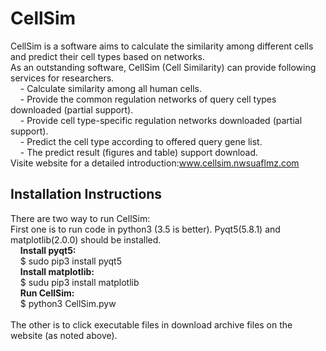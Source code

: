 # CellSim
CellSim is a software aims to calculate the similarity among different cells and predict their cell types based on networks.<br>
As an outstanding software, CellSim (Cell Similarity) can provide following services for researchers.<br>
&nbsp;&nbsp;&nbsp;&nbsp;- Calculate similarity among all human cells.<br>
&nbsp;&nbsp;&nbsp;&nbsp;- Provide the common regulation networks of query cell types downloaded (partial support).<br>
&nbsp;&nbsp;&nbsp;&nbsp;- Provide cell type-specific regulation networks downloaded (partial support).<br>
&nbsp;&nbsp;&nbsp;&nbsp;- Predict the cell type according to offered query gene list.<br>
&nbsp;&nbsp;&nbsp;&nbsp;- The predict result (figures and table) support download.<br>
Visite website for a detailed introduction:www.cellsim.nwsuaflmz.com

## Installation Instructions
There are two way to run CellSim:<br>
First one is to run code in python3 (3.5 is better). Pyqt5(5.8.1) and matplotlib(2.0.0) should be installed.<br>
&nbsp;&nbsp;&nbsp;&nbsp;<b>Install pyqt5:</b><br>
&nbsp;&nbsp;&nbsp;&nbsp;$ sudo pip3 install pyqt5<br>
&nbsp;&nbsp;&nbsp;&nbsp;<b>Install matplotlib:</b><br>
&nbsp;&nbsp;&nbsp;&nbsp;$ sudu pip3 install matplotlib<br>
&nbsp;&nbsp;&nbsp;&nbsp;<b>Run CellSim:</b><br>
&nbsp;&nbsp;&nbsp;&nbsp;$ python3 CellSim.pyw<br>
<br>
The other is to click executable files in download archive files on the website (as noted above).
